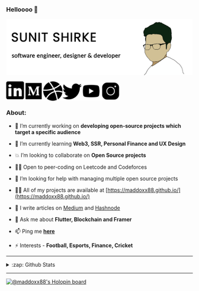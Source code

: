 ### Helloooo 👋
<img src="https://github.com/Maddoxx88/Maddoxx88/blob/master/Portfolio%20Design%20GitHub 2.png" />

[<img align="left" src="https://github.com/Maddoxx88/Maddoxx88/blob/master/linkedin-icon.png" width="48" />][linkedin]
[<img align="left" src="https://github.com/Maddoxx88/Maddoxx88/blob/master/medium-icon.png" width="52" />][medium]
[<img align="left" src="https://github.com/Maddoxx88/Maddoxx88/blob/master/dribbble-icon.png" width="52" />][dribbble]
[<img align="left" src="https://github.com/Maddoxx88/Maddoxx88/blob/master/twitter-icon.png" width="52" />][twitter]
[<img align="left" src="https://github.com/Maddoxx88/Maddoxx88/blob/master/youtube-icon.png" width="52" />][youtube]
[<img align="left" src="https://github.com/Maddoxx88/Maddoxx88/blob/master/instagram-icon.png" width="52" />][instagram]
<br />
<br />
<br />


### About:

- 🔭 I’m currently working on **developing open-source projects which target a specific audience**

- 🌱 I’m currently learning **Web3, SSR, Personal Finance and UX Design**

- 💥 I’m looking to collaborate on **Open Source projects**

- 🧑‍💻 Open to peer-coding on Leetcode and Codeforces 

- 🤝 I’m looking for help with managing multiple open source projects

- 👨‍💻 All of my projects are available at [https://maddoxx88.github.io/](https://maddoxx88.github.io/)

- 📝 I write articles on [Medium](https://sunitshirke.medium.com/) and [Hashnode](https://sunitshirke.hashnode.dev/)

- 💬 Ask me about **Flutter, Blockchain and Framer**

- 📫 Ping me [**here**](https://twitter.com/sunitshirke)

- ⚡ Interests - **Football, Esports, Finance, Cricket**

---

<details>
  <summary>:zap: Github Stats</summary>
<img align="center" src="https://github-readme-stats.vercel.app/api?username=maddoxx88&hide=%5B%22issues%22%5D&title_color=000000&icon_color=000000&text_color=000000&bg_color=FFFFFF&line_height=48&show_icons=true" />
</details>

---

[![@maddoxx88's Holopin board](https://holopin.me/maddoxx88)](https://holopin.io/@maddoxx88)

[linkedin]: https://www.linkedin.com/in/sunitshirke/
[medium]: https://medium.com/@sunitshirke88
[dribbble]: https://dribbble.com/sunit_shirke
[twitter]: https://twitter.com/sunitshirke_88
[youtube]: https://www.youtube.com/channel/UC4yM7YN7-8W7AVRBsZzj5vg
[instagram]: https://www.instagram.com/sunit_shirke/
